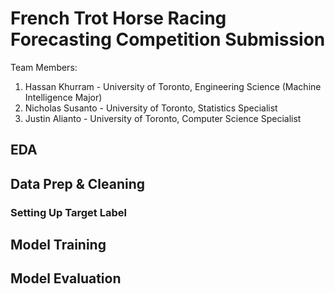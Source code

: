 # French Trot Horse Racing Forecasting Competition Submission

Team Members:
1) Hassan Khurram - University of Toronto, Engineering Science (Machine Intelligence Major)
2) Nicholas Susanto - University of Toronto, Statistics Specialist
3) Justin Alianto - University of Toronto, Computer Science Specialist

## EDA

## Data Prep & Cleaning

### Setting Up Target Label

## Model Training

## Model Evaluation
